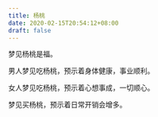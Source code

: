 ```yaml
---
title: 杨桃
date: 2020-02-15T20:54:12+08:00
draft: false
---
```


梦见杨桃是福。

男人梦见吃杨桃，预示着身体健康，事业顺利。

女人梦见吃杨桃，预示着心想事成，一切顺心。

梦见买杨桃，预示着日常开销会增多。